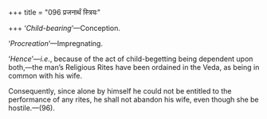 +++
title = "096 प्रजनार्थं स्त्रियः"

+++
‘*Child-bearing*’—Conception.

‘*Procreation*’—Impregnating.

‘*Hence*’—*i.e*., because of the act of child-begetting being dependent
upon both,—the man’s Religious Rites have been ordained in the Veda, as
being in common with his wife.

Consequently, since alone by himself he could not be entitled to the
performance of any rites, he shall not abandon his wife, even though she
be hostile.—(96).


